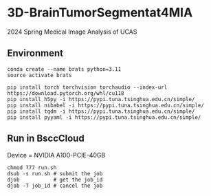# 3D-BrainTumorSegmentat4MIA
2024 Spring Medical Image Analysis of UCAS

## Environment

```shell 
conda create --name brats python=3.11
source activate brats

pip install torch torchvision torchaudio --index-url https://download.pytorch.org/whl/cu118
pip install h5py -i https://pypi.tuna.tsinghua.edu.cn/simple/
pip install nibabel -i https://pypi.tuna.tsinghua.edu.cn/simple/
pip install tqdm -i https://pypi.tuna.tsinghua.edu.cn/simple/
pip install pyyaml -i https://pypi.tuna.tsinghua.edu.cn/simple/
```

## Run in BsccCloud
Device = NVIDIA A100-PCIE-40GB
```shell
chmod 777 run.sh
dsub -s run.sh # submit the job
djob           # get the job_id
djob -T job_id # cancel the job
```